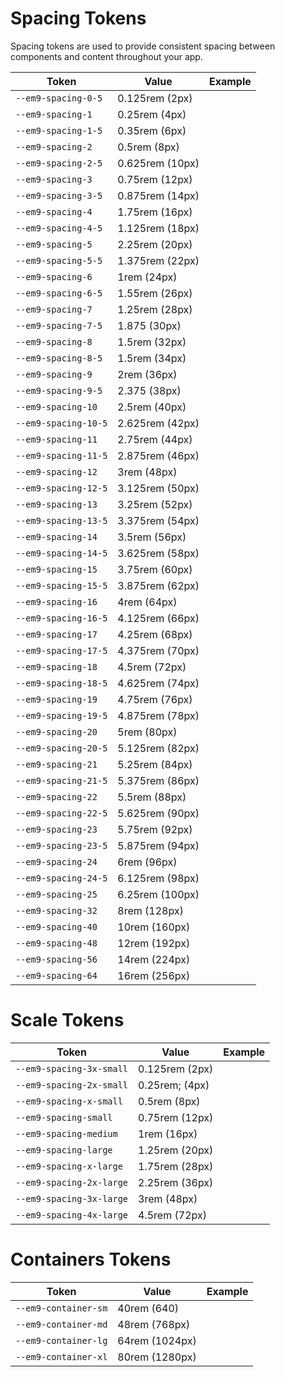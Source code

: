 # Spacing Tokens

Spacing tokens are used to provide consistent spacing between components and content throughout your app.

| Token                | Value           | Example                                                                                                |
|----------------------|-----------------|--------------------------------------------------------------------------------------------------------|
| `--em9-spacing-0-5`  | 0.125rem (2px)  | <div class="spacing-demo" style="width: var(--em9-spacing-0-5); height: var(--em9-spacing-3);"></div>  |
| `--em9-spacing-1`    | 0.25rem (4px)   | <div class="spacing-demo" style="width: var(--em9-spacing-1); height: var(--em9-spacing-3);"></div>    |
| `--em9-spacing-1-5`  | 0.35rem (6px)   | <div class="spacing-demo" style="width: var(--em9-spacing-1-5); height: var(--em9-spacing-3);"></div>  |
| `--em9-spacing-2`    | 0.5rem (8px)    | <div class="spacing-demo" style="width: var(--em9-spacing-2); height: var(--em9-spacing-3);"></div>    |
| `--em9-spacing-2-5`  | 0.625rem (10px) | <div class="spacing-demo" style="width: var(--em9-spacing-2-5); height: var(--em9-spacing-3);"></div>  |
| `--em9-spacing-3`    | 0.75rem (12px)  | <div class="spacing-demo" style="width: var(--em9-spacing-3); height: var(--em9-spacing-3);"></div>    |
| `--em9-spacing-3-5`  | 0.875rem (14px) | <div class="spacing-demo" style="width: var(--em9-spacing-3-5); height: var(--em9-spacing-3);"></div>  |
| `--em9-spacing-4`    | 1.75rem (16px)  | <div class="spacing-demo" style="width: var(--em9-spacing-4); height: var(--em9-spacing-3);"></div>    |
| `--em9-spacing-4-5`  | 1.125rem (18px) | <div class="spacing-demo" style="width: var(--em9-spacing-4-5); height: var(--em9-spacing-3);"></div>  |
| `--em9-spacing-5`    | 2.25rem (20px)  | <div class="spacing-demo" style="width: var(--em9-spacing-5); height: var(--em9-spacing-3);"></div>    |
| `--em9-spacing-5-5`  | 1.375rem (22px) | <div class="spacing-demo" style="width: var(--em9-spacing-5-5); height: var(--em9-spacing-3);"></div>  |
| `--em9-spacing-6`    | 1rem (24px)     | <div class="spacing-demo" style="width: var(--em9-spacing-6); height: var(--em9-spacing-3);"></div>    |
| `--em9-spacing-6-5`  | 1.55rem (26px)  | <div class="spacing-demo" style="width: var(--em9-spacing-6-5); height: var(--em9-spacing-3);"></div>  |
| `--em9-spacing-7`    | 1.25rem (28px)  | <div class="spacing-demo" style="width: var(--em9-spacing-7); height: var(--em9-spacing-3);"></div>    |
| `--em9-spacing-7-5`  | 1.875 (30px)    | <div class="spacing-demo" style="width: var(--em9-spacing-7-5); height: var(--em9-spacing-3);"></div>  |
| `--em9-spacing-8`    | 1.5rem (32px)   | <div class="spacing-demo" style="width: var(--em9-spacing-8); height: var(--em9-spacing-3);"></div>    |
| `--em9-spacing-8-5`  | 1.5rem (34px)   | <div class="spacing-demo" style="width: var(--em9-spacing-8-5); height: var(--em9-spacing-3);"></div>  |
| `--em9-spacing-9`    | 2rem (36px)     | <div class="spacing-demo" style="width: var(--em9-spacing-9); height: var(--em9-spacing-3);"></div>    |
| `--em9-spacing-9-5`  | 2.375 (38px)    | <div class="spacing-demo" style="width: var(--em9-spacing-9-5); height: var(--em9-spacing-3);"></div>  |
| `--em9-spacing-10`   | 2.5rem (40px)   | <div class="spacing-demo" style="width: var(--em9-spacing-10); height: var(--em9-spacing-3);"></div>   |
| `--em9-spacing-10-5` | 2.625rem (42px) | <div class="spacing-demo" style="width: var(--em9-spacing-10-5); height: var(--em9-spacing-3);"></div> |
| `--em9-spacing-11`   | 2.75rem (44px)  | <div class="spacing-demo" style="width: var(--em9-spacing-11); height: var(--em9-spacing-3);"></div>   |
| `--em9-spacing-11-5` | 2.875rem (46px) | <div class="spacing-demo" style="width: var(--em9-spacing-11); height: var(--em9-spacing-3);"></div>   |
| `--em9-spacing-12`   | 3rem (48px)     | <div class="spacing-demo" style="width: var(--em9-spacing-12); height: var(--em9-spacing-3);"></div>   |
| `--em9-spacing-12-5` | 3.125rem (50px) | <div class="spacing-demo" style="width: var(--em9-spacing-12-5); height: var(--em9-spacing-3);"></div> |
| `--em9-spacing-13`   | 3.25rem (52px)  | <div class="spacing-demo" style="width: var(--em9-spacing-13); height: var(--em9-spacing-3);"></div>   |
| `--em9-spacing-13-5` | 3.375rem (54px) | <div class="spacing-demo" style="width: var(--em9-spacing-13-5); height: var(--em9-spacing-3);"></div> |
| `--em9-spacing-14`   | 3.5rem (56px)   | <div class="spacing-demo" style="width: var(--em9-spacing-14); height: var(--em9-spacing-3);"></div>   |
| `--em9-spacing-14-5` | 3.625rem (58px) | <div class="spacing-demo" style="width: var(--em9-spacing-14-5); height: var(--em9-spacing-3);"></div> |
| `--em9-spacing-15`   | 3.75rem (60px)  | <div class="spacing-demo" style="width: var(--em9-spacing-15); height: var(--em9-spacing-3);"></div>   |
| `--em9-spacing-15-5` | 3.875rem (62px) | <div class="spacing-demo" style="width: var(--em9-spacing-15-5); height: var(--em9-spacing-3);"></div> |
| `--em9-spacing-16`   | 4rem (64px)     | <div class="spacing-demo" style="width: var(--em9-spacing-16); height: var(--em9-spacing-3);"></div>   |
| `--em9-spacing-16-5` | 4.125rem (66px) | <div class="spacing-demo" style="width: var(--em9-spacing-16-5); height: var(--em9-spacing-3);"></div> |
| `--em9-spacing-17`   | 4.25rem (68px)  | <div class="spacing-demo" style="width: var(--em9-spacing-17); height: var(--em9-spacing-3);"></div>   |
| `--em9-spacing-17-5` | 4.375rem (70px) | <div class="spacing-demo" style="width: var(--em9-spacing-17-5); height: var(--em9-spacing-3);"></div> |
| `--em9-spacing-18`   | 4.5rem (72px)   | <div class="spacing-demo" style="width: var(--em9-spacing-18); height: var(--em9-spacing-3);"></div>   |
| `--em9-spacing-18-5` | 4.625rem (74px) | <div class="spacing-demo" style="width: var(--em9-spacing-18-5); height: var(--em9-spacing-3);"></div> |
| `--em9-spacing-19`   | 4.75rem (76px)  | <div class="spacing-demo" style="width: var(--em9-spacing-19); height: var(--em9-spacing-3);"></div>   |
| `--em9-spacing-19-5` | 4.875rem (78px) | <div class="spacing-demo" style="width: var(--em9-spacing-19-5); height: var(--em9-spacing-3);"></div> |
| `--em9-spacing-20`   | 5rem (80px)     | <div class="spacing-demo" style="width: var(--em9-spacing-20); height: var(--em9-spacing-3);"></div>   |
| `--em9-spacing-20-5` | 5.125rem (82px) | <div class="spacing-demo" style="width: var(--em9-spacing-20-5); height: var(--em9-spacing-3);"></div> |
| `--em9-spacing-21`   | 5.25rem (84px)  | <div class="spacing-demo" style="width: var(--em9-spacing-21); height: var(--em9-spacing-3);"></div>   |
| `--em9-spacing-21-5` | 5.375rem (86px) | <div class="spacing-demo" style="width: var(--em9-spacing-21-5); height: var(--em9-spacing-3);"></div> |
| `--em9-spacing-22`   | 5.5rem (88px)   | <div class="spacing-demo" style="width: var(--em9-spacing-22); height: var(--em9-spacing-3);"></div>   |
| `--em9-spacing-22-5` | 5.625rem (90px) | <div class="spacing-demo" style="width: var(--em9-spacing-22); height: var(--em9-spacing-3);"></div>   |
| `--em9-spacing-23`   | 5.75rem (92px)  | <div class="spacing-demo" style="width: var(--em9-spacing-23); height: var(--em9-spacing-3);"></div>   |
| `--em9-spacing-23-5` | 5.875rem (94px) | <div class="spacing-demo" style="width: var(--em9-spacing-23-5); height: var(--em9-spacing-3);"></div> |
| `--em9-spacing-24`   | 6rem (96px)     | <div class="spacing-demo" style="width: var(--em9-spacing-24); height: var(--em9-spacing-3);"></div>   |
| `--em9-spacing-24-5` | 6.125rem (98px)     | <div class="spacing-demo" style="width: var(--em9-spacing-24-5); height: var(--em9-spacing-3);"></div> |
| `--em9-spacing-25`   | 6.25rem (100px)     | <div class="spacing-demo" style="width: var(--em9-spacing-25); height: var(--em9-spacing-3);"></div>   |
| `--em9-spacing-32`   | 8rem (128px)    | <div class="spacing-demo" style="width: var(--em9-spacing-32); height: var(--em9-spacing-3);"></div>   |
| `--em9-spacing-40`   | 10rem (160px)   | <div class="spacing-demo" style="width: var(--em9-spacing-40); height: var(--em9-spacing-3);"></div>   |
| `--em9-spacing-48`   | 12rem (192px)   | <div class="spacing-demo" style="width: var(--em9-spacing-48); height: var(--em9-spacing-3);"></div>   |
| `--em9-spacing-56`   | 14rem (224px)   | <div class="spacing-demo" style="width: var(--em9-spacing-56); height: var(--em9-spacing-3);"></div>   |
| `--em9-spacing-64`   | 16rem (256px)   | <div class="spacing-demo" style="width: var(--em9-spacing-64); height: var(--em9-spacing-3);"></div>   |

# Scale Tokens

| Token                   | Value          | Example                                                                                                         |
| ----------------------- |----------------| --------------------------------------------------------------------------------------------------------------- |
| `--em9-spacing-3x-small` | 0.125rem (2px) | <div class="spacing-demo" style="width: var(--em9-spacing-3x-small); height: var(--em9-spacing-3);"></div> |
| `--em9-spacing-2x-small` | 0.25rem; (4px) | <div class="spacing-demo" style="width: var(--em9-spacing-2x-small); height: var(--em9-spacing-3);"></div> |
| `--em9-spacing-x-small`  | 0.5rem (8px)   | <div class="spacing-demo" style="width: var(--em9-spacing-x-small); height: var(--em9-spacing-3);"></div>   |
| `--em9-spacing-small`    | 0.75rem (12px) | <div class="spacing-demo" style="width: var(--em9-spacing-small); height: var(--em9-spacing-3);"></div>       |
| `--em9-spacing-medium` | 1rem (16px)    | <div class="spacing-demo" style="width: var(--em9-spacing-medium); height: var(--em9-spacing-3);"></div> |
| `--em9-spacing-large` | 1.25rem (20px) | <div class="spacing-demo" style="width: var(--em9-spacing-large); height: var(--em9-spacing-3);"></div> |
| `--em9-spacing-x-large`  | 1.75rem (28px) | <div class="spacing-demo" style="width: var(--em9-spacing-x-large); height: var(--em9-spacing-3);"></div>   |
| `--em9-spacing-2x-large`    | 2.25rem (36px) | <div class="spacing-demo" style="width: var(--em9-spacing-2x-large); height: var(--em9-spacing-3);"></div>       |
| `--em9-spacing-3x-large`    | 3rem (48px) | <div class="spacing-demo" style="width: var(--em9-spacing-3x-large); height: var(--em9-spacing-3);"></div>       |
| `--em9-spacing-4x-large`    |  4.5rem (72px) | <div class="spacing-demo" style="width: var(--em9-spacing-4x-large); height: var(--em9-spacing-3);"></div>       |

# Containers Tokens

| Token                   | Value          | Example                                                                                                         |
| ----------------------- | -------------- | --------------------------------------------------------------------------------------------------------------- |
| `--em9-container-sm` | 40rem (640) | <div class="spacing-demo" style="width: var(--em9-container-sm); height: var(--em9-spacing-3);"></div> |
| `--em9-container-md` | 48rem (768px)  | <div class="spacing-demo" style="width: var(--em9-container-md); height: var(--em9-spacing-3);"></div> |
| `--em9-container-lg`  | 64rem (1024px)   | <div class="spacing-demo" style="width: var(--em9-container-lg); height: var(--em9-spacing-3);"></div>   |
| `--em9-container-xl`    | 80rem (1280px) | <div class="spacing-demo" style="width: var(--em9-container-xl); height: var(--em9-spacing-3);"></div>       |
